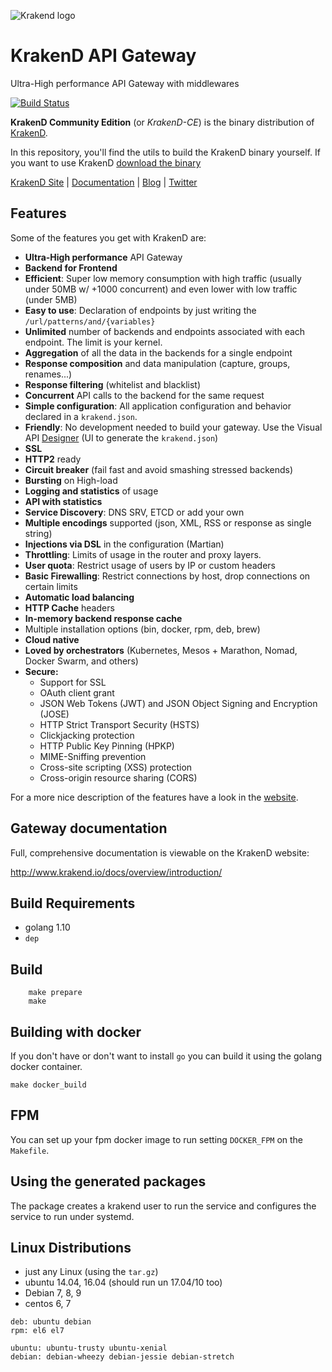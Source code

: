 ![Krakend logo](https://github.com/devopsfaith/krakend/blob/master/docs/images/krakend.png)

# KrakenD API Gateway
Ultra-High performance API Gateway with middlewares

[![Build Status](https://travis-ci.org/devopsfaith/krakend-ce.svg?branch=master)](https://travis-ci.org/devopsfaith/krakend-ce)

**KrakenD Community Edition** (or *KrakenD-CE*) is the binary distribution of [KrakenD](http://www.krakend.io).

In this repository, you'll find the utils to build the KrakenD binary yourself. If you want to use KrakenD [download the binary](http://www.krakend.io/download/)

[KrakenD Site](http://www.krakend.io/) | [Documentation](http://www.krakend.io/docs/overview/introduction/) | [Blog](http://www.krakend.io/blog) | [Twitter](https://twitter.com/devopsfaith)

## Features
Some of the features you get with KrakenD are:

- **Ultra-High performance** API Gateway
- **Backend for Frontend**
- **Efficient**: Super low memory consumption with high traffic (usually under 50MB w/ +1000 concurrent) and even lower with low traffic (under 5MB)
- **Easy to use**: Declaration of endpoints by just writing the `/url/patterns/and/{variables}`
- **Unlimited** number of backends and endpoints associated with each endpoint. The limit is your kernel.
- **Aggregation** of all the data in the backends for a single endpoint
- **Response composition** and data manipulation (capture, groups, renames...)
- **Response filtering** (whitelist and blacklist)
- **Concurrent** API calls to the backend for the same request
- **Simple configuration**: All application configuration and behavior declared in a `krakend.json`.
- **Friendly**: No development needed to build your gateway. Use the Visual API [Designer](http://www.krakend.io/designer/) (UI to generate the `krakend.json`)
- **SSL**
- **HTTP2** ready
- **Circuit breaker** (fail fast and avoid smashing stressed backends)
- **Bursting** on High-load
- **Logging and statistics** of usage
- **API with statistics**
- **Service Discovery**: DNS SRV, ETCD or add your own
- **Multiple encodings** supported (json, XML, RSS or response as single string)
- **Injections via DSL** in the configuration (Martian)
- **Throttling**: Limits of usage in the router and proxy layers.
- **User quota**: Restrict usage of users by IP or custom headers
- **Basic Firewalling**: Restrict connections by host, drop connections on certain limits
- **Automatic load balancing**
- **HTTP Cache** headers
- **In-memory backend response cache**
- Multiple installation options (bin, docker, rpm, deb, brew)
- **Cloud native**
- **Loved by orchestrators** (Kubernetes, Mesos + Marathon, Nomad, Docker Swarm, and others)
- **Secure:**
    - Support for SSL
    - OAuth client grant
    - JSON Web Tokens (JWT) and JSON Object Signing and Encryption (JOSE)
    - HTTP Strict Transport Security (HSTS)
    - Clickjacking protection
    - HTTP Public Key Pinning (HPKP)
    - MIME-Sniffing prevention
    - Cross-site scripting (XSS) protection
    - Cross-origin resource sharing (CORS)


For a more nice description of the features have a look in the [website](http://www.krakend.io/features/).
## Gateway documentation

Full, comprehensive documentation is viewable on the KrakenD website:

http://www.krakend.io/docs/overview/introduction/

## Build Requirements

- golang 1.10
- `dep`

## Build
```
    make prepare
    make
```

## Building with docker

If you don't have or don't want to install `go` you can build it using the golang docker container.
```
make docker_build
```

## FPM
You can set up your fpm docker image to run setting `DOCKER_FPM` on the `Makefile`.


## Using the generated packages
The package creates a krakend user to run the service and configures the service to run under systemd.

## Linux Distributions
* just any Linux (using the `tar.gz`)
* ubuntu 14.04, 16.04 (should run un 17.04/10 too)
* Debian 7, 8, 9
* centos 6, 7

```
deb: ubuntu debian
rpm: el6 el7

ubuntu: ubuntu-trusty ubuntu-xenial
debian: debian-wheezy debian-jessie debian-stretch
```
